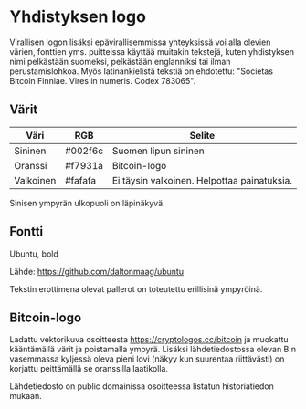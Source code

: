 # Yhdistyksen logo

Virallisen logon lisäksi epävirallisemmissa yhteyksissä voi alla olevien värien, fonttien yms. puitteissa käyttää
muitakin tekstejä, kuten yhdistyksen nimi pelkästään suomeksi, pelkästään englanniksi tai ilman perustamislohkoa.
Myös latinankielistä tekstiä on ehdotettu: "Societas Bitcoin Finniae. Vires in numeris. Codex 783065".

## Värit

| Väri      | RGB     | Selite                                      |
|-----------|---------|---------------------------------------------|
| Sininen   | #002f6c | Suomen lipun sininen                        |
| Oranssi   | #f7931a | Bitcoin-logo                                |
| Valkoinen | #fafafa | Ei täysin valkoinen. Helpottaa painatuksia. |

Sinisen ympyrän ulkopuoli on läpinäkyvä.

## Fontti

Ubuntu, bold

Lähde: https://github.com/daltonmaag/ubuntu

Tekstin erottimena olevat pallerot on toteutettu erillisinä ympyröinä.

## Bitcoin-logo

Ladattu vektorikuva osoitteesta https://cryptologos.cc/bitcoin ja muokattu kääntämällä värit ja poistamalla ympyrä.
Lisäksi lähdetiedostossa olevan B:n vasemmassa kyljessä oleva pieni lovi (näkyy kun suurentaa riittävästi)
on korjattu peittämällä se oranssilla laatikolla.

Lähdetiedosto on public domainissa osoitteessa listatun historiatiedon mukaan.
